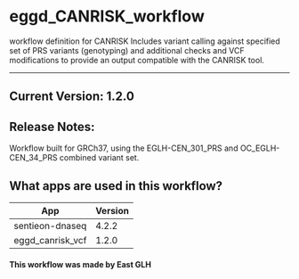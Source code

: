 # eggd_CANRISK_workflow
workflow definition for CANRISK
Includes variant calling against specified set of PRS variants (genotyping) and additional checks and VCF modifications to provide an output compatible with the CANRISK tool.

-------
## Current Version: 1.2.0

## Release Notes:

Workflow built for GRCh37, using the EGLH-CEN_301_PRS and OC_EGLH-CEN_34_PRS combined variant set.

## What apps are used in this workflow?

|  App 	| Version  	|
|---	|---	|
|sentieon-dnaseq     |4.2.2|
|eggd_canrisk_vcf    |1.2.0|



#### This workflow was made by East GLH
